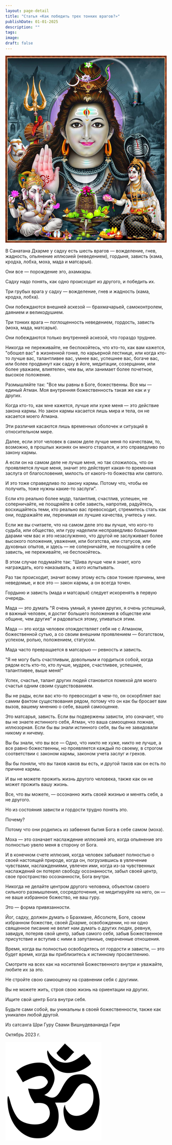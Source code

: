 ```yaml
---
layout: page-detail
title: "Статья «Как победить трех тонких врагов?»"
publishDate: 01-01-2025
description: ""
tags:
image:
draft: false
---
```


  
![Шива](/upload/medialibrary/455/455bec5f60cd9410aa107fe6ca22bac6.jpg "Шива")  

  
 В Санатана Дхарме у садху есть шесть врагов — вожделение, гнев, жадность, опьянение иллюзией (неведением), гордыня, зависть (кама, кродха, лобха, моха, мада и матсарья).

 Они все — порождение эго, ахамкары.

 Садху надо понять, как одно происходит из другого, и победить их.

 Три грубых врага у садху — вожделение, гнев и жадность (кама, кродха, лобха).

 Они побеждаются внешней аскезой — брахмачарьей, самоконтролем, даянием и великодушием.

 Три тонких врага — поглощенность неведением, гордость, зависть (моха, мада, матсарья).

 Они побеждаются только внутренней аскезой, что гораздо труднее.

  
 Никогда не переживайте, не беспокойтесь, что кто-то, как вам кажется, "обошел вас" в жизненной гонке, по карьерной лестнице, или когда кто-то лучше вас, талантливее вас, умнее вас, успешнее вас, богаче вас, или более продвинут как садху в йоге, медитации, созерцании, или более уважаем, влиятелен, чем вы, или занимает более почетное, высокое положение.

 Размышляйте так: "Все мы равны в Боге, божественны. Все мы — единый Атман. Моя внутренняя божественность такая же как и у других.

 Когда кто-то, как мне кажется, лучше или хуже меня — это действие закона кармы. Но закон кармы касается лишь мира и тела, он не касается моего Атмана.

 Эти различия касаются лишь временных оболочек и ситуаций в относительном мире.

 Далее, если этот человек в самом деле лучше меня по качествам, то, возможно, в прошлых жизнях он много старался, и это справедливо по закону кармы.

 А если он на самом деле не лучше меня, но так сложилось, что он проявляется лучше меня, значит это действует какая-то временная заслуга от благословения, милость от какого-то божества или святого.

 И это тоже справедливо по закону кармы. Потому что, чтобы ее получить, тоже нужны какие-то заслуги".

  
 Если кто реально более мудр, талантлив, счастлив, успешен, не соперничайте, не поощряйте в себе зависть, напротив, радуйтесь, восхищайтесь теми, кто реально вас превосходит, стремитесь стать как они, подражайте им, перенимая их лучшие качества, учитесь у них.

 Если же вы считаете, что на самом деле это вы лучше, что кого-то судьба, или общество, или гуру наделили несправедливо большими дарами чем вас и это незаслуженно, что другой не заслуживает более высокого положения, уважения, или богатства, или статусов, или духовных опытов, и здесь — не соперничайте, не поощряйте в себе зависть, не переживайте, не беспокойтесь.

 В этом случае подумайте так: "Шива лучше чем я знает, кого награждать, кого наказывать, а кого испытывать.

 Раз так происходит, значит всему этому есть свои тонкие причины, мне неведомые, и все это — закон кармы, а он всегда точен.

 Гордыню и зависть (мада и матсарья) следует искоренять в первую очередь.

 Мада — это думать "Я очень умный, я умнее других, я очень успешный, я важный человек, я достиг большего положения в обществе или общине, чем другие" и радоваться этому, упиваться этим.

 Мада — это когда человек отождествляет себя не с Атманом, божественной сутью, а со своим внешним проявлением — богатством, успехом, ролью, положением, статусом.

 Мада часто превращается в матсарью — ревность и зависть.

 "Я не могу быть счастливым, довольным и гордиться собой, когда рядом есть кто-то, кто лучше, мудрее, счастливее, успешнее, талантливее, выше меня!"

 Успех, счастье, талант других людей становится помехой для моего счастья одним своим существованием.

 Вы не рады, если вас кто-то превосходит в чем-то, он оскорбляет вас самим фактом существования рядом, потому что он как бы бросает вам вызов, вашему мнению о себе, вашей самооценке.

 Это матсарья, зависть. Если вы подвержены зависти, это означает, что вы не знаете истинного себя, Атман, что ваша самооценка ложная, иллюзорная. Если бы вы знали истинного себя, вы бы не завидовали никому и ничему.

 Вы бы знали, что вы все — Одно, что никто не хуже, никто не лучше, а все равно божественны, но проявляется каждый по своему, в строгом соответствии с законом кармы, законом учета заслуг и грехов.

 Вы бы поняли, что вы таков каков вы есть, и другой таков как он есть по причине кармы.

 И вы не можете прожить жизнь другого человека, также как он не может прожить вашу жизнь.

 Все, что вы можете, — осознанно жить своей жизнью и менять себя, а не другого.

 Но из состояния зависти и гордости трудно понять это.

 Почему?

 Потому что они родились из забвения бытия Бога в себе самом (моха).

  
 Моха — это означает наслаждение иллюзией эго, когда опьянение эго полностью увело меня в сторону от Бога.

 И в конечном счете иллюзия, когда человек забывает полностью о своей настоящей природе, когда он, погрузившись в увлечение чувствами, наслаждениями, увлечен ими, когда из-за чувственных наслаждений он потерял свободу осознанности, забыл своей центр, свое пространство осознанности, Бога внутри.

 Никогда не делайте центром другого человека, объектом своего сильного размышления, сосредоточения, не медитируйте на него, он — не ваше избранное божество, не ваш гуру.

 Это — форма привязанности.

 Йог, садху, должен думать о Брахмане, Абсолюте, Боге, своем избранном божестве, своей Дхарме, освобождении, но ни одно священное писание не велит нам думать о других людях, ревнуя, завидуя, потеряв свой центр, забыв самого себя, забыв Божественное присутствие и вступив с ними в запутанные, омраченные отношения.

 Время, когда вы полностью освободитесь от гордости и зависти, — это будет время, когда вы приблизитесь к истинному просветлению.

  
 Смотрите на всех как на носителей Божественного внутри и уважайте, любите их за это.

 Не стройте свою самооценку на сравнении себя с другими.

 Вы не можете жить, строя свою жизнь на ориентации на других.

 Ищите свой центр Бога внутри себя.

 Будьте сами собой, вы уникальны в своей божественности, также как уникален любой другой.

 Из сатсанга Шри Гуру Свами Вишнудевананда Гири

 Октябрь 2023 г.

![Ом](/upload/medialibrary/4e5/4e59138d7f13f8137afb77ab8ee41988.png) 
